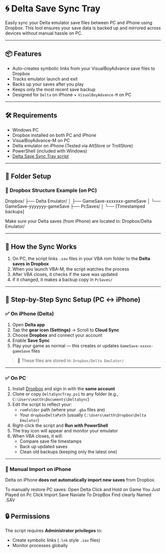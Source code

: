 # 🌀 Delta Save Sync Tray

Easily sync your Delta emulator save files between PC and iPhone using Dropbox. This tool ensures your save data is backed up and mirrored across devices without manual hassle on PC.

---

## 📦 Features

- Auto-creates symbolic links from your VisualBoyAdvance save files to Dropbox
- Tracks emulator launch and exit
- Backs up your saves after you play
- Keeps only the most recent save backup
- Designed for `Delta` on iPhone + `VisualBoyAdvance-M` on PC

---

## 🛠 Requirements

- Windows PC
- Dropbox installed on both PC and iPhone
- VisualBoyAdvance-M on PC
- Delta emulator on iPhone (Tested via AltStore or TrollStore)
- PowerShell (included with Windows)
- [Delta Save Sync Tray script](./DeltaSyncTray.ps1)

---

## 🧭 Folder Setup

### 📁 Dropbox Structure Example (on PC)
Dropbox/
├── Delta Emulator/
│ ├── GameSave-xxxxxxx-gameSave
│ └── GameSave-yyyyyyy-gameSave
├── PcSaves/
│ └── [Timestamped backups]


Make sure your Delta saves (from iPhone) are located in:
Dropbox/Delta Emulator/

---

## 🧩 How the Sync Works

1. On PC, the script links `.sav` files in your VBA rom folder to the **Delta saves in Dropbox**
2. When you launch VBA-M, the script watches the process
3. After VBA closes, it checks if the save was updated
4. If it changed, it makes a backup copy in `PcSaves/`

---

## 📲 Step-by-Step Sync Setup (PC ↔ iPhone)

### ✅ On iPhone (Delta)

1. Open **Delta app**
2. Tap the **gear icon (Settings)** → Scroll to **Cloud Sync**
3. Choose **Dropbox** and connect your account
4. Enable **Save Sync**
5. Play your game as normal — this creates or updates `GameSave-xxxxx-gameSave` files

> 📍 These files are stored in: `Dropbox/Delta Emulator/`

---

### ✅ On PC

1. Install [Dropbox](https://www.dropbox.com/install) and sign in with the **same account**
2. Clone or copy `DeltaSyncTray.ps1` to any folder (e.g., `C:\Users\matth\Documents\DeltaSync`)
3. Edit the script to reflect your:
   - `romFolder` path (where your `.gba` files are)
   - Your `dropboxDeltaPath` (usually `C:\Users\matth\Dropbox\Delta Emulator`)
4. Right-click the script and **Run with PowerShell**
5. The tray icon will appear and monitor your emulator
6. When VBA closes, it will:
   - Compare save file timestamps
   - Back up updated saves
   - Clean old backups (keeping only the latest one)

---

### 🔁 Manual Import on iPhone

Delta on iPhone **does not automatically import new saves** from Dropbox.

To manually restore PC saves:
Open Delta Click and Hold on Game You Just Played on Pc
Click Import Save
Naviate To DropBox 
Find clearly Named .SAV




## 🔒 Permissions

The script requires **Administrator privileges** to:
- Create symbolic links (`.lnk` style `.sav` files)
- Monitor processes globally
